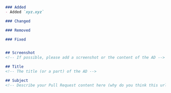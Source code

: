 <!-- THE PR TEMPLATE IS NOT AN OPTION. DO NOT DELETE IT, MAKE SURE YOU READ AND EDIT IT! -->

<!-- REMOVE EMPTY SECTIONS -->
```markdown
### Added
- Added `xyz.xyz` 

### Changed

### Removed

### Fixed


## Screenshot
<!-- If possible, please add a screenshot or the content of the AD -->

## Title
<!-- The title (or a part) of the AD -->

## Subject
<!-- Describe your Pull Request content here (why do you think this url should be blocked?) -->

